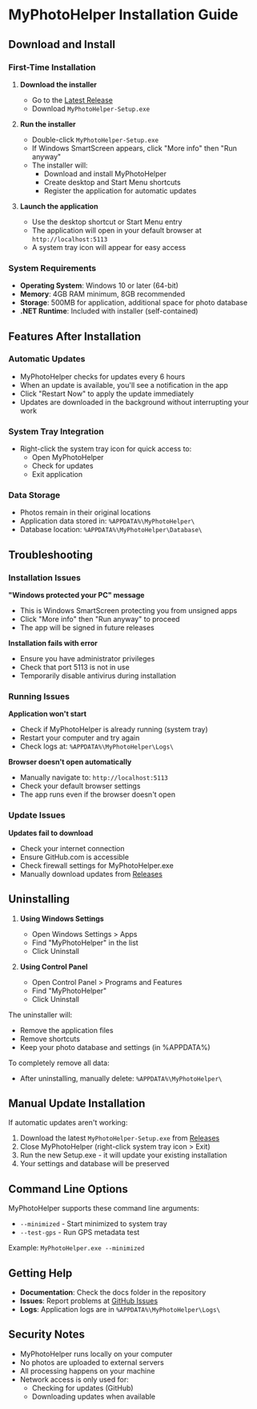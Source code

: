 # MyPhotoHelper Installation Guide

## Download and Install

### First-Time Installation

1. **Download the installer**
   - Go to the [Latest Release](https://github.com/thefrederiksen/MyPhotoHelper/releases/latest)
   - Download `MyPhotoHelper-Setup.exe`

2. **Run the installer**
   - Double-click `MyPhotoHelper-Setup.exe`
   - If Windows SmartScreen appears, click "More info" then "Run anyway"
   - The installer will:
     - Download and install MyPhotoHelper
     - Create desktop and Start Menu shortcuts
     - Register the application for automatic updates

3. **Launch the application**
   - Use the desktop shortcut or Start Menu entry
   - The application will open in your default browser at `http://localhost:5113`
   - A system tray icon will appear for easy access

### System Requirements

- **Operating System**: Windows 10 or later (64-bit)
- **Memory**: 4GB RAM minimum, 8GB recommended
- **Storage**: 500MB for application, additional space for photo database
- **.NET Runtime**: Included with installer (self-contained)

## Features After Installation

### Automatic Updates
- MyPhotoHelper checks for updates every 6 hours
- When an update is available, you'll see a notification in the app
- Click "Restart Now" to apply the update immediately
- Updates are downloaded in the background without interrupting your work

### System Tray Integration
- Right-click the system tray icon for quick access to:
  - Open MyPhotoHelper
  - Check for updates
  - Exit application

### Data Storage
- Photos remain in their original locations
- Application data stored in: `%APPDATA%\MyPhotoHelper\`
- Database location: `%APPDATA%\MyPhotoHelper\Database\`

## Troubleshooting

### Installation Issues

**"Windows protected your PC" message**
- This is Windows SmartScreen protecting you from unsigned apps
- Click "More info" then "Run anyway" to proceed
- The app will be signed in future releases

**Installation fails with error**
- Ensure you have administrator privileges
- Check that port 5113 is not in use
- Temporarily disable antivirus during installation

### Running Issues

**Application won't start**
- Check if MyPhotoHelper is already running (system tray)
- Restart your computer and try again
- Check logs at: `%APPDATA%\MyPhotoHelper\Logs\`

**Browser doesn't open automatically**
- Manually navigate to: `http://localhost:5113`
- Check your default browser settings
- The app runs even if the browser doesn't open

### Update Issues

**Updates fail to download**
- Check your internet connection
- Ensure GitHub.com is accessible
- Check firewall settings for MyPhotoHelper.exe
- Manually download updates from [Releases](https://github.com/thefrederiksen/MyPhotoHelper/releases)

## Uninstalling

1. **Using Windows Settings**
   - Open Windows Settings > Apps
   - Find "MyPhotoHelper" in the list
   - Click Uninstall

2. **Using Control Panel**
   - Open Control Panel > Programs and Features
   - Find "MyPhotoHelper"
   - Click Uninstall

The uninstaller will:
- Remove the application files
- Remove shortcuts
- Keep your photo database and settings (in %APPDATA%)

To completely remove all data:
- After uninstalling, manually delete: `%APPDATA%\MyPhotoHelper\`

## Manual Update Installation

If automatic updates aren't working:

1. Download the latest `MyPhotoHelper-Setup.exe` from [Releases](https://github.com/thefrederiksen/MyPhotoHelper/releases)
2. Close MyPhotoHelper (right-click system tray icon > Exit)
3. Run the new Setup.exe - it will update your existing installation
4. Your settings and database will be preserved

## Command Line Options

MyPhotoHelper supports these command line arguments:

- `--minimized` - Start minimized to system tray
- `--test-gps` - Run GPS metadata test

Example: `MyPhotoHelper.exe --minimized`

## Getting Help

- **Documentation**: Check the docs folder in the repository
- **Issues**: Report problems at [GitHub Issues](https://github.com/thefrederiksen/MyPhotoHelper/issues)
- **Logs**: Application logs are in `%APPDATA%\MyPhotoHelper\Logs\`

## Security Notes

- MyPhotoHelper runs locally on your computer
- No photos are uploaded to external servers
- All processing happens on your machine
- Network access is only used for:
  - Checking for updates (GitHub)
  - Downloading updates when available